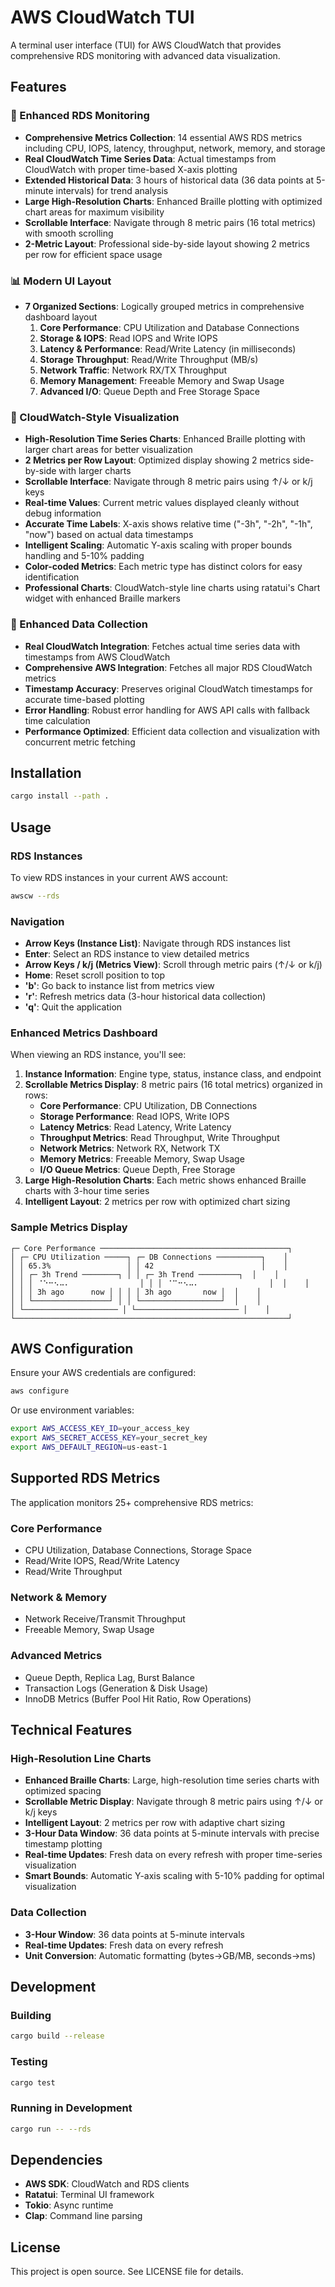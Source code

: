 # AWS CloudWatch TUI

A terminal user interface (TUI) for AWS CloudWatch that provides comprehensive RDS monitoring with advanced data visualization.

## Features

### 🚀 Enhanced RDS Monitoring
- **Comprehensive Metrics Collection**: 14 essential AWS RDS metrics including CPU, IOPS, latency, throughput, network, memory, and storage
- **Real CloudWatch Time Series Data**: Actual timestamps from CloudWatch with proper time-based X-axis plotting
- **Extended Historical Data**: 3 hours of historical data (36 data points at 5-minute intervals) for trend analysis
- **Large High-Resolution Charts**: Enhanced Braille plotting with optimized chart areas for maximum visibility
- **Scrollable Interface**: Navigate through 8 metric pairs (16 total metrics) with smooth scrolling
- **2-Metric Layout**: Professional side-by-side layout showing 2 metrics per row for efficient space usage

### 📊 Modern UI Layout
- **7 Organized Sections**: Logically grouped metrics in comprehensive dashboard layout
  1. **Core Performance**: CPU Utilization and Database Connections
  2. **Storage & IOPS**: Read IOPS and Write IOPS
  3. **Latency & Performance**: Read/Write Latency (in milliseconds)
  4. **Storage Throughput**: Read/Write Throughput (MB/s)
  5. **Network Traffic**: Network RX/TX Throughput
  6. **Memory Management**: Freeable Memory and Swap Usage
  7. **Advanced I/O**: Queue Depth and Free Storage Space

### 🎨 CloudWatch-Style Visualization
- **High-Resolution Time Series Charts**: Enhanced Braille plotting with larger chart areas for better visualization
- **2 Metrics per Row Layout**: Optimized display showing 2 metrics side-by-side with larger charts
- **Scrollable Interface**: Navigate through 8 metric pairs using ↑/↓ or k/j keys
- **Real-time Values**: Current metric values displayed cleanly without debug information
- **Accurate Time Labels**: X-axis shows relative time ("-3h", "-2h", "-1h", "now") based on actual data timestamps
- **Intelligent Scaling**: Automatic Y-axis scaling with proper bounds handling and 5-10% padding
- **Color-coded Metrics**: Each metric type has distinct colors for easy identification
- **Professional Charts**: CloudWatch-style line charts using ratatui's Chart widget with enhanced Braille markers

### 🔄 Enhanced Data Collection
- **Real CloudWatch Integration**: Fetches actual time series data with timestamps from AWS CloudWatch
- **Comprehensive AWS Integration**: Fetches all major RDS CloudWatch metrics
- **Timestamp Accuracy**: Preserves original CloudWatch timestamps for accurate time-based plotting
- **Error Handling**: Robust error handling for AWS API calls with fallback time calculation
- **Performance Optimized**: Efficient data collection and visualization with concurrent metric fetching

## Installation

```bash
cargo install --path .
```

## Usage

### RDS Instances

To view RDS instances in your current AWS account:

```bash
awscw --rds
```

### Navigation

- **Arrow Keys (Instance List)**: Navigate through RDS instances list
- **Enter**: Select an RDS instance to view detailed metrics
- **Arrow Keys / k/j (Metrics View)**: Scroll through metric pairs (↑/↓ or k/j)
- **Home**: Reset scroll position to top
- **'b'**: Go back to instance list from metrics view
- **'r'**: Refresh metrics data (3-hour historical data collection)
- **'q'**: Quit the application

### Enhanced Metrics Dashboard

When viewing an RDS instance, you'll see:

1. **Instance Information**: Engine type, status, instance class, and endpoint
2. **Scrollable Metrics Display**: 8 metric pairs (16 total metrics) organized in rows:
   - **Core Performance**: CPU Utilization, DB Connections
   - **Storage Performance**: Read IOPS, Write IOPS
   - **Latency Metrics**: Read Latency, Write Latency
   - **Throughput Metrics**: Read Throughput, Write Throughput
   - **Network Metrics**: Network RX, Network TX
   - **Memory Metrics**: Freeable Memory, Swap Usage
   - **I/O Queue Metrics**: Queue Depth, Free Storage
3. **Large High-Resolution Charts**: Each metric shows enhanced Braille charts with 3-hour time series
4. **Intelligent Layout**: 2 metrics per row with optimized chart sizing

### Sample Metrics Display

```
┌─ Core Performance ──────────────────────────────────────────┐
│ ┌─ CPU Utilization ─────┐ ┌─ DB Connections ──────────┐    │
│ │ 65.3%                 │ │ 42                        │    │
│ │ ┌─ 3h Trend ────────┐ │ │ ┌─ 3h Trend ─────────┐  │    │
│ │ │ ⠈⠑⠒⠢⠤⠄⠀⠀⠀⠀⠀⠀⠀⠀⠀⠀⠀⠀ │ │ │ ⠈⠉⠒⠢⠤⠄⠀⠀⠀⠀⠀⠀⠀⠀⠀⠀⠀⠀ │  │    │
│ │ │ 3h ago      now │ │ │ │ 3h ago       now │  │    │
│ │ └─────────────────┘ │ │ └──────────────────┘  │    │
│ └───────────────────── │ └─────────────────────── │    │
└─────────────────────────────────────────────────────────────┘
```

## AWS Configuration

Ensure your AWS credentials are configured:

```bash
aws configure
```

Or use environment variables:
```bash
export AWS_ACCESS_KEY_ID=your_access_key
export AWS_SECRET_ACCESS_KEY=your_secret_key
export AWS_DEFAULT_REGION=us-east-1
```

## Supported RDS Metrics

The application monitors 25+ comprehensive RDS metrics:

### Core Performance
- CPU Utilization, Database Connections, Storage Space
- Read/Write IOPS, Read/Write Latency
- Read/Write Throughput

### Network & Memory
- Network Receive/Transmit Throughput
- Freeable Memory, Swap Usage

### Advanced Metrics  
- Queue Depth, Replica Lag, Burst Balance
- Transaction Logs (Generation & Disk Usage)
- InnoDB Metrics (Buffer Pool Hit Ratio, Row Operations)

## Technical Features

### High-Resolution Line Charts
- **Enhanced Braille Charts**: Large, high-resolution time series charts with optimized spacing
- **Scrollable Metric Display**: Navigate through 8 metric pairs using ↑/↓ or k/j keys
- **Intelligent Layout**: 2 metrics per row with adaptive chart sizing
- **3-Hour Data Window**: 36 data points at 5-minute intervals with precise timestamp plotting
- **Real-time Updates**: Fresh data on every refresh with proper time-series visualization
- **Smart Bounds**: Automatic Y-axis scaling with 5-10% padding for optimal visualization

### Data Collection
- **3-Hour Window**: 36 data points at 5-minute intervals
- **Real-time Updates**: Fresh data on every refresh
- **Unit Conversion**: Automatic formatting (bytes→GB/MB, seconds→ms)

## Development

### Building
```bash
cargo build --release
```

### Testing
```bash
cargo test
```

### Running in Development
```bash
cargo run -- --rds
```

## Dependencies

- **AWS SDK**: CloudWatch and RDS clients
- **Ratatui**: Terminal UI framework  
- **Tokio**: Async runtime
- **Clap**: Command line parsing

## License

This project is open source. See LICENSE file for details.
